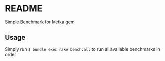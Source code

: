 # README

Simple Benchmark for Metka gem

## Usage

Simply run `$ bundle exec rake bench:all` to run all available benchmarks in order
